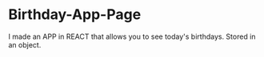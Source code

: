# Birthday-App-Page

I made an APP in REACT that allows you to see today's birthdays. Stored in an object.
